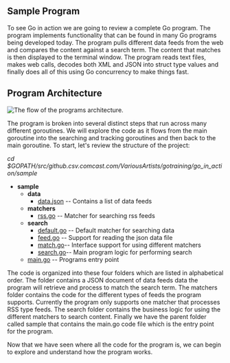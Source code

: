 ## Sample Program

To see Go in action we are going to review a complete Go program. The program implements functionality that can be found in many Go programs being developed today. The program pulls different data feeds from the web and compares the content against a search term. The content that matches is then
displayed to the terminal window. The program reads text files, makes web calls, decodes both XML and JSON into struct type values and finally does all of this using Go concurrency to make things fast.

## Program Architecture

![The flow of the programs architecture.](architecture.png)

The program is broken into several distinct steps that run across many different goroutines. We will explore the code as it flows from the main goroutine into the searching and tracking goroutines and then back to the main goroutine. To start, let's review the structure of the project:

*cd $GOPATH/src/github.csv.comcast.com/VariousArtists/gotraining/go_in_action/sample*

* **sample**
	* **data**
		* [data.json](../sample/data/data.json) -- Contains a list of data feeds
	* **matchers**
		* [rss.go](../sample/matchers/rss.go) -- Matcher for searching rss feeds
	* **search**
		* [default.go](../sample/search/default.go) -- Default matcher for searching data
		* [feed.go](../sample/search/feed.go) -- Support for reading the json data file
		* [match.go](../sample/search/match.go)-- Interface support for using different matchers
		* [search.go](../sample/search/search.go)-- Main program logic for performing search
	* [main.go](../sample/main.go) -- Programs entry point

The code is organized into these four folders which are listed in alphabetical order. The folder contains a JSON document of data feeds data the program will retrieve and process to match the search term. The matchers folder contains the code for the different types of feeds the program supports. Currently the program only supports one matcher that processes RSS type feeds. The search folder contains the business logic for using the different matchers to search content. Finally we have the parent folder called sample that contains the main.go code file which is the entry point for the program.

Now that we have seen where all the code for the program is, we can begin to explore and understand how the program works.